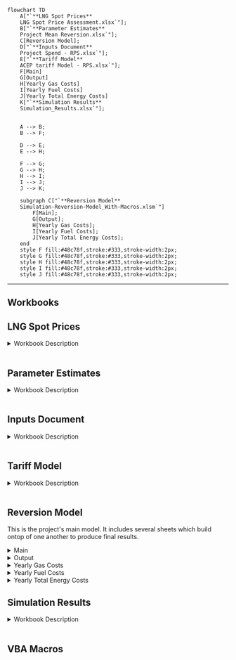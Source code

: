 

```mermaid
flowchart TD
    A["`**LNG Spot Prices**
    LNG Spot Price Assessment.xlsx`"];
    B["`**Parameter Estimates**
    Project Mean Reversion.xlsx`"];
    C[Reversion Model];
    D["`**Inputs Document**
    Project Spend - RPS.xlsx`"];
    E["`**Tariff Model**
    ACEP tariff Model - RPS.xlsx`"];
    F[Main]
    G[Output]
    H[Yearly Gas Costs]
    I[Yearly Fuel Costs]
    J[Yearly Total Energy Costs]
    K["`**Simulation Results**
    Simulation_Results.xlsx`"];


    A --> B;
    B --> F;

    D --> E;
    E --> H;

    F --> G;
    G --> H;
    H --> I;
    I --> J;
    J --> K;

    subgraph C["`**Reversion Model**
    Simulation-Reversion-Model_With-Macros.xlsm`"]
        F[Main];
        G[Output];
        H[Yearly Gas Costs];
        I[Yearly Fuel Costs];
        J[Yearly Total Energy Costs];
    end
    style F fill:#48c78f,stroke:#333,stroke-width:2px;
    style G fill:#48c78f,stroke:#333,stroke-width:2px;
    style H fill:#48c78f,stroke:#333,stroke-width:2px;
    style I fill:#48c78f,stroke:#333,stroke-width:2px;
    style J fill:#48c78f,stroke:#333,stroke-width:2px;

```


---

## Workbooks


LNG Spot Prices
------
<details>
<summary> Workbook Description </summary>
-Collects various sources for natural gas spot prices
-Runs regression to fill in gaps in data
-Produces LNG price data for each month of a 10-year period
</details><br/>




Parameter Estimates
------
<details>
<summary> Workbook Description </summary>
-Uses LNG regression data
-Estimates relevant parameters and volatilities for mean reversion model
</details><br/>



Inputs Document
------
<details>
<summary> Workbook Description </summary>
-Breaks new renewable energy infrastructure purchases into 23 separate projects (9 solar, 14 wind) which begin development, construction, and production in different years.
-Allows users to change model parameters, cost/schedule inputs, assumptions about technological advancements and region-specific factors.
-Indexes various schedule information to be easily used by Tariff Model.
</details><br/>



Tariff Model
------
<details>
<summary> Workbook Description </summary>
-Calculates various metrics for each project including but not limited to subsidies, CapEx, AFUDC, Book Depreciation, Tax Depreciation, ADIT, Traditional Cost of Service, and Levelized Cost of Service
-Uses yearly expenditures of each project to find yearly expenditures of all projects, which are then used to find the “Yearly Total Energy Costs” for the RPS plan.
</details><br/>



Reversion Model
------
This is the project's main model. It includes several sheets which build ontop of one another to produce final results.

<details>
<summary> Main </summary>
    
**Process:** Uses user inputs (e.g. from Parameter Estimates) to generate a sample price path with monthly data <br/>
**Result:** Generates new sample path each time sheet is refreshed

</details>

<details>
<summary> Output </summary>
    
Process: Uses a VBA Macro to record 1000 sample price paths generated from “Main” sheet.
Result: Monthly LNG prices - 1000 rows

</details>


<details>

<summary> Yearly Gas Costs </summary>

Process: <br/>
Averages the monthly data for each year of the simulation using a VBA macro. <br/>

Result: <br/>
Yearly LNG prices - 1000 rows

</details>


<details>

<summary> Yearly Fuel Costs </summary>
    
Process: <br/>
Adds yearly predicted coal and oil prices (from NREL data) to yearly LNG prices. Does this for both RPS and BAU cases. Uses inflation assumptions to calculate both nominal costs and real costs. <br/>

Result: <br/>
- Yearly Fuel prices under RPS plan (nominal & real) - 1000 rows (each) <br/>
- Yearly Fuel Prices under BAU plan (nominal & real) - 1000 rows (each) <br/>

</details>


<details>

<summary> Yearly Total Energy Costs </summary>
    
Process: <br/>
Adds yearly predicted fuel costs to yearly predicted non-fuel costs. Most predicted non-fuel costs are taken from NREL data. “Renewable Purchases” for the BAU case are taken from NREL data, but the RPS data were calculated by Tariff Model. Non-variable Generation Costs were calculated separately, as the NREL data only accounted for variable costs. Yearly energy usage data was used to calculate the yearly cost to consumers. <br/>

Result:
- Yearly Total Energy Cost (nominal) for RPS & BAU Plan - 1000 rows (each) <br/>
- Yearly Price Per KWh for RPS & BAU Plan - 1000 rows (each) <br/>
- Yearly Cost to Consumers for RPS & BAU Plan - 1000 rows (each) <br/>

</details>




Simulation Results
------
<details>
<summary> Workbook Description </summary>
    
**Process:** <br/>
A VBA macro copies description information from Reversion Model and Inputs Document, as well as data from “Yearly Total Energy Costs.” It copies values only, so that once they are produced, these results can be analyzed without needing a connection to the other documents. <br/>

**Result:**
- “Runs Summary” sheet for both BAU & RPS case with a table of Yearly Fuel Costs, Energy Costs, Price Per kWH, and Cost to Consumers
- Multiple sheets of analysis and graphs
</details><br/>




## VBA Macros








